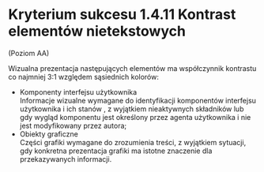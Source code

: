 # Kryterium sukcesu 1.4.11 Kontrast elementów nietekstowych

(Poziom AA)

Wizualna prezentacja następujących elementów ma współczynnik kontrastu co najmniej 3:1 względem sąsiednich kolorów:

- Komponenty interfejsu użytkownika  
    Informacje wizualne wymagane do identyfikacji komponentów interfejsu użytkownika i ich stanów , z wyjątkiem nieaktywnych składników lub gdy wygląd komponentu jest określony przez agenta użytkownika i nie jest modyfikowany przez autora; 
- Obiekty graficzne  
    Części grafiki wymagane do zrozumienia treści, z wyjątkiem sytuacji, gdy konkretna prezentacja grafiki ma istotne znaczenie dla przekazywanych informacji. 
